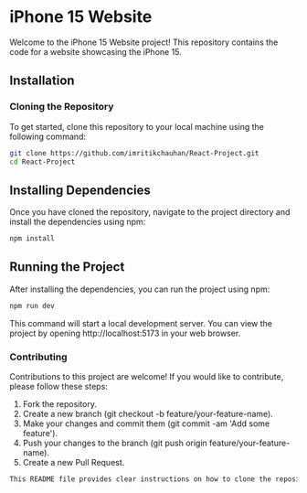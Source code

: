 # iPhone 15 Website

Welcome to the iPhone 15 Website project! This repository contains the code for a website showcasing the iPhone 15.

## Installation

### Cloning the Repository

To get started, clone this repository to your local machine using the following command:

```bash
git clone https://github.com/imritikchauhan/React-Project.git
cd React-Project
```
## Installing Dependencies
Once you have cloned the repository, navigate to the project directory and install the dependencies using npm:
```bash
npm install
```
## Running the Project
After installing the dependencies, you can run the project using npm:
```bash
npm run dev
```
This command will start a local development server. You can view the project by opening http://localhost:5173 in your web browser.

### Contributing
Contributions to this project are welcome! If you would like to contribute, please follow these steps:

1. Fork the repository.
2. Create a new branch (git checkout -b feature/your-feature-name).
3. Make your changes and commit them (git commit -am 'Add some feature').
4. Push your changes to the branch (git push origin feature/your-feature-name).
5. Create a new Pull Request.

```bash
This README file provides clear instructions on how to clone the repository, install dependencies, run the project, contribute to it, and mentions the license under which the project is distributed. Feel free to modify it further according to your specific needs.
```
